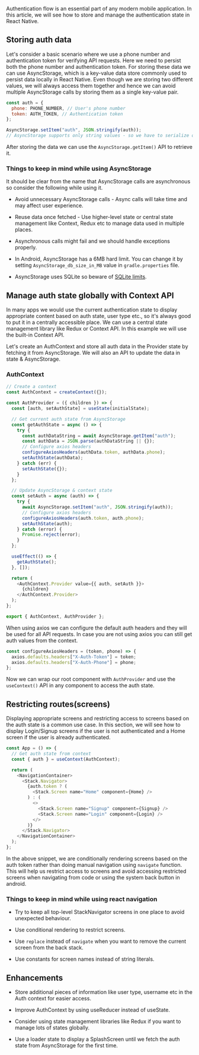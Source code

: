 Authentication flow is an essential part of any modern mobile application. In
this article, we will see how to store and manage the authentication state in
React Native.

## Storing auth data

Let's consider a basic scenario where we use a phone number and authentication
token for verifying API requests. Here we need to persist both the phone number
and authentication token. For storing these data we can use AsyncStorage, which
is a key-value data store commonly used to persist data locally in React Native.
Even though we are storing two different values, we will always access them
together and hence we can avoid multiple AsyncStorage calls by storing them as a
single key-value pair.

```javascript
const auth = {
  phone: PHONE_NUMBER, // User's phone number
  token: AUTH_TOKEN, // Authentication token
};

AsyncStorage.setItem("auth", JSON.stringify(auth));
// AsyncStorage supports only string values - so we have to serialize our object.
```

After storing the data we can use the `AsyncStorage.getItem()` API to retrieve
it.

### Things to keep in mind while using AsyncStorage

It should be clear from the name that AsyncStorage calls are asynchronous so
consider the following while using it.

- Avoid unnecessary AsyncStorage calls - Async calls will take time and may
  affect user experience.

- Reuse data once fetched - Use higher-level state or central state management
  like Context, Redux etc to manage data used in multiple places.

- Asynchronous calls might fail and we should handle exceptions properly.

- In Android, AsyncStorage has a 6MB hard limit. You can change it by setting
  `AsyncStorage_db_size_in_MB` value in `gradle.properties` file.

- AsyncStorage uses SQLite so beware of
  [SQLite limits](https://www.sqlite.org/limits.html).

## Manage auth state globally with Context API

In many apps we would use the current authentication state to display
appropriate content based on auth state, user type etc., so it's always good to
put it in a centrally accessible place. We can use a central state management
library like Redux or Context API. In this example we will use the built-in
Context API.

Let's create an AuthContext and store all auth data in the Provider state by
fetching it from AsyncStorage. We will also an API to update the data in state &
AsyncStorage.

### AuthContext

```javascript
// Create a context
const AuthContext = createContext({});

const AuthProvider = ({ children }) => {
  const [auth, setAuthState] = useState(initialState);

  // Get current auth state from AsyncStorage
  const getAuthState = async () => {
    try {
      const authDataString = await AsyncStorage.getItem("auth");
      const authData = JSON.parse(authDataString || {});
      // Configure axios headers
      configureAxiosHeaders(authData.token, authData.phone);
      setAuthState(authData);
    } catch (err) {
      setAuthState({});
    }
  };

  // Update AsyncStorage & context state
  const setAuth = async (auth) => {
    try {
      await AsyncStorage.setItem("auth", JSON.stringify(auth));
      // Configure axios headers
      configureAxiosHeaders(auth.token, auth.phone);
      setAuthState(auth);
    } catch (error) {
      Promise.reject(error);
    }
  };

  useEffect(() => {
    getAuthState();
  }, []);

  return (
    <AuthContext.Provider value={{ auth, setAuth }}>
      {children}
    </AuthContext.Provider>
  );
};

export { AuthContext, AuthProvider };
```

When using axios we can configure the default auth headers and they will be used
for all API requests. In case you are not using axios you can still get auth
values from the context.

```javascript
const configureAxiosHeaders = (token, phone) => {
  axios.defaults.headers["X-Auth-Token"] = token;
  axios.defaults.headers["X-Auth-Phone"] = phone;
};
```

Now we can wrap our root component with `AuthProvider` and use the
`useContext()` API in any component to access the auth state.

## Restricting routes(screens)

Displaying appropriate screens and restricting access to screens based on the
auth state is a common use case. In this section, we will see how to display
Login/Signup screens if the user is not authenticated and a Home screen if the
user is already authenticated.

```javascript
const App = () => {
  // Get auth state from context
  const { auth } = useContext(AuthContext);

  return (
    <NavigationContainer>
      <Stack.Navigator>
        {auth.token ? (
          <Stack.Screen name="Home" component={Home} />
        ) : (
          <>
            <Stack.Screen name="Signup" component={Signup} />
            <Stack.Screen name="Login" component={Login} />
          </>
        )}
      </Stack.Navigator>
    </NavigationContainer>
  );
};
```

In the above snippet, we are conditionally rendering screens based on the auth
token rather than doing manual navigation using `navigate` function. This will
help us restrict access to screens and avoid accessing restricted screens when
navigating from code or using the system back button in android.

### Things to keep in mind while using react navigation

- Try to keep all top-level StackNavigator screens in one place to avoid
  unexpected behaviour.

- Use conditional rendering to restrict screens.

- Use `replace` instead of `navigate` when you want to remove the current screen
  from the back stack.

- Use constants for screen names instead of string literals.

## Enhancements

- Store additional pieces of information like user type, username etc in the
  Auth context for easier access.

- Improve AuthContext by using useReducer instead of useState.

- Consider using state management libraries like Redux if you want to manage
  lots of states globally.

- Use a loader state to display a SplashScreen until we fetch the auth state
  from AsyncStorage for the first time.
